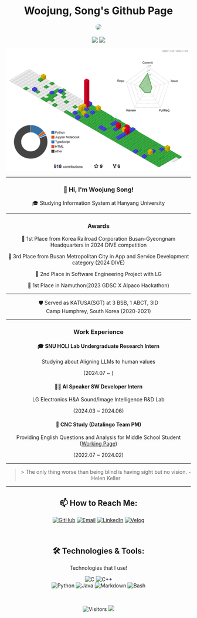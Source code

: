 
<h1 align="center">Woojung, Song's Github Page</h1>
<p align="center">
  <img src="[(https://avatars.githubusercontent.com/u/105193807?s=96&v=4)" width="150" style="border-radius: 50%;">
</p>
<p align="center">
  <img align='center' src="http://mazandi.herokuapp.com/api?handle=opusdeisong&theme=cold">
  <img align='center' src="http://mazassumnida.wtf/api/v2/generate_badge?boj=opusdeisong">
</p>
<p align="center">
<!--   <img src="https://github-readme-streak-stats.herokuapp.com?user=opusdeisong&theme=vue&hide_border=true&locale=en&date_format=M%20j%5B%2C%20Y%5D" width = "600"> -->

  ![](./profile-3d-contrib/profile-gitblock.svg)
  
</p>

<div align="center">   
  <hr>
  <h3>👋 Hi, I'm Woojung Song!</h3>
  <p>🎓 Studying Information System at Hanyang University</p>
  <hr>
  <h3>Awards</h3>
  <p>🥇 1st Place from Korea Railroad Corporation Busan-Gyeongnam Headquarters in 2024 DIVE competition</p>
  <p>🥉 3rd Place from Busan Metropolitan City in App and Service Development category (2024 DIVE)</p>
 
  <p>🥈 2nd Place in Software Engineering Project with LG</p>
  <p>🥇 1st Place in Namuthon(2023 GDSC X Alpaco Hackathon)</p>
  <hr>
  <p>🛡️ Served as KATUSA(SGT) at 3 BSB, 1 ABCT, 3ID <br>
    Camp Humphrey, South Korea (2020-2021)</p>
    <hr>

   <h3>Work Experience</h3> 
    <h4>🎓 SNU HOLI Lab Undergraduate Research Intern </h4>
    <p>Studying about Aligning LLMs to human values</p>
    <p>(2024.07 ~ )</p>
    <h4>👨‍💻 AI Speaker SW Developer Intern </h4>
    <p>LG Electronics H&A Sound/Image Intelligence R&D Lab</p>
    <p>(2024.03 ~ 2024.06)</p>
    <h4>🤝 CNC Study (Datalingo Team PM) </h4>
    <p>Providing English Questions and Analysis for Middle School Student (<a href="https://www.cncscore.com/">Working Page</a>)</p>  
    <p>(2022.07 ~ 2024.02)</p>
     <hr>
  <blockquote>
> The only thing worse than being blind is having sight but no vision. - Helen Keller
  </blockquote>
  <hr>
  <h2 align="center">📫 How to Reach Me:</h2>
<p align="center">
  <a href="https://github.com/opusdeisong" target="_blank"><img alt="GitHub" src="https://img.shields.io/badge/GitHub-100000?style=for-the-badge&logo=github&logoColor=white" /></a>
  <a href="mailto:opusdeisong@gmail.com" target="_blank"><img alt="Email" src="https://img.shields.io/badge/Email-D14836?style=for-the-badge&logo=gmail&logoColor=white" /></a>
  <a href="https://www.linkedin.com/in/opusdeisong//" target="_blank"><img alt="LinkedIn" src="https://img.shields.io/badge/LinkedIn-0077B5?style=for-the-badge&logo=linkedin&logoColor=white" /></a>
  <a href="https://velog.io/@qui_procedit" target="_blank"><img alt="Velog" src="https://img.shields.io/badge/Velog-20C997?style=for-the-badge&logo=velog&logoColor=white" /></a>
</p>

  <br>
  <h2>🛠️ Technologies & Tools:</h2>
  <p>Technologies that I use!</p>
  <img src="https://img.shields.io/badge/C-A8B9CC?style=for-the-badge&logo=c&logoColor=black" alt="C" />
  <img src="https://img.shields.io/badge/C%2B%2B-00599C?style=for-the-badge&logo=cplusplus&logoColor=white" alt="C++" /><br>
  <img src="https://img.shields.io/badge/Python-3776AB?style=for-the-badge&logo=python&logoColor=white" alt="Python" />
  <img src="https://img.shields.io/badge/Java-ED8B00?style=for-the-badge&logo=java&logoColor=white" alt="Java" />
  <img src="https://img.shields.io/badge/Markdown-000000?style=for-the-badge&logo=markdown&logoColor=white" alt="Markdown" />
  <img src="https://img.shields.io/badge/Bash-4EAA25?style=for-the-badge&logo=gnu-bash&logoColor=white" alt="Bash" />
</div>
<p>&nbsp;</p>
<p align="center">
  <img src="https://komarev.com/ghpvc/?username=opusdeisong&color=blue&style=flat-square" alt="Visitors">
  <img src="https://hits.seeyoufarm.com/api/count/incr/badge.svg?url=https%3A%2F%2Fgithub.com%2Fopusdeisong&count_bg=%2379C83D&title_bg=%23555555&icon=&icon_color=%23E7E7E7&title=hits&edge_flat=false">
</p>
